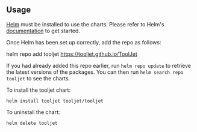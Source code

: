 ## Usage

[Helm](https://helm.sh) must be installed to use the charts.  Please refer to
Helm's [documentation](https://helm.sh/docs) to get started.

Once Helm has been set up correctly, add the repo as follows:

  helm repo add tooljet https://tooljet.github.io/ToolJet

If you had already added this repo earlier, run `helm repo update` to retrieve
the latest versions of the packages.  You can then run `helm search repo
tooljet` to see the charts.

To install the tooljet chart:

    helm install tooljet tooljet/tooljet

To uninstall the chart:

    helm delete tooljet
